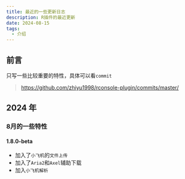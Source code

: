 ```yaml
---
title: 最近的一些更新日志
description: R插件的最近更新
date: 2024-08-15
tags:
  - 介绍
---
```


## 前言

只写一些比较重要的特性，具体可以看`commit`

> https://github.com/zhiyu1998/rconsole-plugin/commits/master/

## 2024 年

### 8月的一些特性

#### 1.8.0-beta

- 加入了`小飞机`的`文件上传`
- 加入了`Aria2`和`Axel`辅助下载
- 加入`小飞机解析`